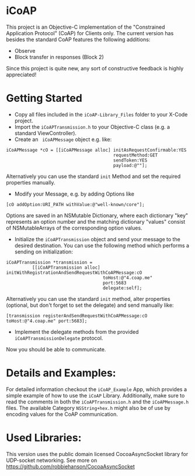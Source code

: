 iCoAP
=====

This project is an Objective-C implementation of the "Constrained Application Protocol" (CoAP) for Clients only.
The current version has besides the standard CoAP features the following additions:
* Observe
* Block transfer in responses (Block 2)

Since this project is quite new, any sort of constructive feedback is highly appreciated!


Getting Started
=====

* Copy all files included in the `iCoAP-Library_Files` folder to your X-Code project.
* Import the `iCoAPTransmission.h` to your Objective-C class (e.g. a standard ViewController).
* Create an ` iCoAPMessage` object  e.g. like: 

```objc
iCoAPMessage *cO = [[iCoAPMessage alloc] initAsRequestConfirmable:YES 
                                         requestMethod:GET 
                                         sendToken:YES 
                                         payload:@""];
```
  Alternatively you can use the standard `init` Method and set the required properties manually.

* Modify your Message, e.g. by adding Options like

```objc 
[cO addOption:URI_PATH withValue:@"well-known/core"];
```
Options are saved in an NSMutable Dictionary, where each dictionary "key" represents an option number and the matching dictionary "values" consist of NSMutableArrays of the corresponding option values.

* Initialize the `iCoAPTransmission` object and send your message to the desired destination. You can use the following method which performs a sending on initialization:

```objc 
iCoAPTransmission *transmission = 
          [[iCoAPTransmission alloc] initWithRegistrationAndSendRequestWithCoAPMessage:cO 
                                     toHost:@"4.coap.me" 
                                     port:5683 
                                     delegate:self];
```
  Alternatively you can use the standard `init` method, alter properties (optional, but don't forget to set the delegate) and send manually like:
```objc 
[transmission registerAndSendRequestWithCoAPMessage:cO toHost:@"4.coap.me" port:5683];
```

* Implement the delegate methods from the provided `iCoAPTransmissionDelegate` protocol.

Now you should be able to communicate.

Details and Examples:
====

For detailed information checkout the `iCoAP_Example` App, which provides a simple example of how to use the `iCoAP` Library.
Additionally, make sure to read the comments in both the `iCoAPTransmission.h` and the `iCoAPMessage.h` files. The available Category `NSString+hex.h` might also be of use by encoding values for the CoAP communication.


Used Libraries:
=====
 This version uses the public domain licensed CocoaAsyncSocket library 
 for UDP-socket networking.
 See more on https://github.com/robbiehanson/CocoaAsyncSocket

